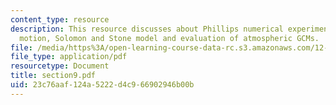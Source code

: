 ```yaml
---
content_type: resource
description: This resource discusses about Phillips numerical experiment, quasi-geostrophic
  motion, Solomon and Stone model and evaluation of atmospheric GCMs.
file: /media/https%3A/open-learning-course-data-rc.s3.amazonaws.com/12-812-general-circulation-of-the-earths-atmosphere-fall-2005/23c76aaf124a5222d4c966902946b00b_section9.pdf
file_type: application/pdf
resourcetype: Document
title: section9.pdf
uid: 23c76aaf-124a-5222-d4c9-66902946b00b
---
```

